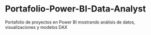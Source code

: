 # Portafolio-Power-BI-Data-Analyst
Portafolio de proyectos en Power BI mostrando análisis de datos, visualizaciones y modelos DAX
